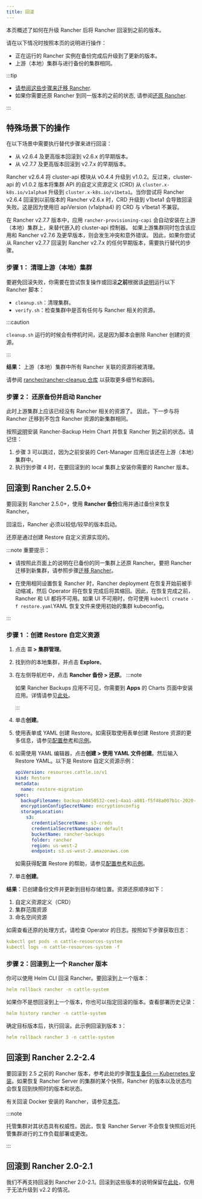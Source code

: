 ```yaml
---
title: 回滚
---
```


本页概述了如何在升级 Rancher 后将 Rancher 回滚到之前的版本。

请在以下情况时按照本页的说明进行操作：
- 正在运行的 Rancher 实例在备份完成后升级到了更新的版本。
- 上游（本地）集群与进行备份的集群相同。

:::tip

* [请参阅这些步骤来迁移 Rancher](../../../how-to-guides/new-user-guides/backup-restore-and-disaster-recovery/migrate-rancher-to-new-cluster.md).
* 如果你需要还原 Rancher 到同一版本的之前的状态, 请参阅[还原 Rancher](../../../how-to-guides/new-user-guides/backup-restore-and-disaster-recovery/restore-rancher.md).

:::

## 特殊场景下的操作

在以下场景中需要执行替代步骤来进行回滚：
- 从 v2.6.4 及更高版本回滚到 v2.6.x 的早期版本。
- 从 v2.7.7 及更高版本回滚到 v2.7.x 的早期版本。

Rancher v2.6.4 将 cluster-api 模块从 v0.4.4 升级到 v1.0.2。反过来，cluster-api 的 v1.0.2 版本将集群 API 的自定义资源定义 (CRD) 从 `cluster.x-k8s.io/v1alpha4` 升级到 `cluster.x-k8s.io/v1beta1`。当你尝试将 Rancher v2.6.4 回滚到以前版本的 Rancher v2.6.x 时，CRD 升级到 v1beta1 会导致回滚失败。这是因为使用旧 apiVersion (v1alpha4) 的 CRD 与 v1beta1 不兼容。

在 Rancher v2.7.7 版本中，应用 `rancher-provisioning-capi` 会自动安装在上游（本地）集群上，来替代嵌入的 cluster-api 控制器。 如果上游集群同时包含该应用和 Rancher v2.7.6 及更早版本，则会发生冲突和意外错误。 因此，如果你尝试从 Rancher v2.7.7 回滚到 Rancher v2.7.x 的任何早期版本，需要执行替代的步骤。

### 步骤 1： 清理上游（本地）集群

要避免回滚失败，你需要在尝试恢复操作或回滚**之前**根据该[说明](https://github.com/rancher/rancher-cleanup/blob/main/README.md)运行以下 Rancher 脚本：


* `cleanup.sh`：清理集群。
* `verify.sh`：检查集群中是否有任何与 Rancher 相关的资源。


:::caution

`cleanup.sh` 运行的时候会有停机时间，这是因为脚本会删除 Rancher 创建的资源。

:::

**结果：** 上游（本地）集群中所有 Rancher 关联的资源将被清理。

请参阅 [rancher/rancher-cleanup 仓库](https://github.com/rancher/rancher-cleanup) 以获取更多细节和源码。

### 步骤 2： 还原备份并启动 Rancher

此时上游集群上应该已经没有 Rancher 相关的资源了。 因此，下一步与将 Rancher 迁移到不包含 Rancher 资源的新集群相同。

按照[说明](../../../how-to-guides/new-user-guides/backup-restore-and-disaster-recovery/migrate-rancher-to-new-cluster.md)安装 Rancher-Backup Helm Chart 并恢复 Rancher 到之前的状态。请记住：
1. 步骤 3 可以跳过，因为之前安装的 Cert-Manager 应用应该还在上游（本地）集群中。
2. 执行到步骤 4 时，在要回滚到的 local 集群上安装你需要的 Rancher 版本。

## 回滚到 Rancher 2.5.0+

要回滚到 Rancher 2.5.0+，使用 **Rancher 备份**应用并通过备份来恢复 Rancher。

回滚后，Rancher 必须以较低/较早的版本启动。

还原是通过创建 Restore 自定义资源实现的。

:::note 重要提示：

* 请按照此页面上的说明在已备份的同一集群上还原 Rancher。要把 Rancher 迁移到新集群，请参照步骤[迁移 Rancher](../../../how-to-guides/new-user-guides/backup-restore-and-disaster-recovery/migrate-rancher-to-new-cluster.md)。

* 在使用相同设置恢复 Rancher 时，Rancher deployment 在恢复开始前被手动缩减，然后 Operator 将在恢复完成后将其缩回。因此，在恢复完成之前，Rancher 和 UI 都将不可用。如果 UI 不可用时，你可使用 `kubectl create -f restore.yaml`YAML 恢复文件来使用初始的集群 kubeconfig。

:::

### 步骤 1 ：创建 Restore 自定义资源

1. 点击 **☰ > 集群管理**。
1. 找到你的本地集群，并点击 **Explore**。
1. 在左侧导航栏中，点击 **Rancher 备份 > 还原**。
   :::note

   如果 Rancher Backups 应用不可见，你需要到 **Apps** 的 Charts 页面中安装应用。详情请参见[此处](../../../how-to-guides/new-user-guides/helm-charts-in-rancher/helm-charts-in-rancher.md#access-charts)。

   :::

1. 单击**创建**。
1. 使用表单或 YAML 创建 Restore。如需获取使用表单创建 Restore 资源的更多信息，请参见[配置参考](../../../reference-guides/backup-restore-configuration/restore-configuration.md)和[示例](../../../reference-guides/backup-restore-configuration/examples.md)。
1. 如需使用 YAML 编辑器，点击**创建 > 使用 YAML 文件创建**。然后输入 Restore YAML。以下是 Restore 自定义资源示例：

   ```yaml
   apiVersion: resources.cattle.io/v1
   kind: Restore
   metadata:
     name: restore-migration
   spec:
     backupFilename: backup-b0450532-cee1-4aa1-a881-f5f48a007b1c-2020-09-15T07-27-09Z.tar.gz
     encryptionConfigSecretName: encryptionconfig
     storageLocation:
       s3:
         credentialSecretName: s3-creds
         credentialSecretNamespace: default
         bucketName: rancher-backups
         folder: rancher
         region: us-west-2
         endpoint: s3.us-west-2.amazonaws.com
   ```
   如需获得配置 Restore 的帮助，请参见[配置参考](../../../reference-guides/backup-restore-configuration/restore-configuration.md)和[示例](../../../reference-guides/backup-restore-configuration/examples.md)。

1. 单击**创建**。

**结果**：已创建备份文件并更新到目标存储位置。资源还原顺序如下：

1. 自定义资源定义（CRD）
2. 集群范围资源
3. 命名空间资源

如需查看还原的处理方式，请检查 Operator 的日志。按照如下步骤获取日志：

```yaml
kubectl get pods -n cattle-resources-system
kubectl logs -n cattle-resources-system -f
```

### 步骤 2：回滚到上一个 Rancher 版本

你可以使用 Helm CLI 回滚 Rancher。要回滚到上一个版本：

```yaml
helm rollback rancher -n cattle-system
```

如果你不是想回滚到上一个版本，你也可以指定回滚的版本。查看部署历史记录：

```yaml
helm history rancher -n cattle-system
```

确定目标版本后，执行回滚。此示例回滚到版本 `3`：

```yaml
helm rollback rancher 3 -n cattle-system
```

## 回滚到 Rancher 2.2-2.4

要回滚到 2.5 之前的 Rancher 版本，参考此处的步骤[恢复备份 — Kubernetes 安装](https://github.com/rancher/rancher-docs/tree/main/archived_docs/en/version-2.0-2.4/how-to-guides/new-user-guides/backup-restore-and-disaster-recovery/restore-rancher-launched-kubernetes-clusters-from-backup.md)。如果恢复 Rancher Server 的集群的某个快照，Rancher 的版本以及状态均会恢复回到快照时的版本和状态。

有关回滚 Docker 安装的 Rancher，请参见[本页](../other-installation-methods/rancher-on-a-single-node-with-docker/roll-back-docker-installed-rancher.md)。

:::note

托管集群对其状态具有权威性。因此，恢复 Rancher Server 不会恢复快照后对托管集群进行的工作负载部署或更改。

:::

## 回滚到 Rancher 2.0-2.1

我们不再支持回滚到 Rancher 2.0-2.1。回滚到这些版本的说明保留在[此处](https://github.com/rancher/rancher-docs/tree/main/archived_docs/en/version-2.0-2.4/how-to-guides/new-user-guides/backup-restore-and-disaster-recovery/restore-rancher-launched-kubernetes-clusters-from-backup/roll-back-to-v2.0-v2.1.md)，仅用于无法升级到 v2.2 的情况。
